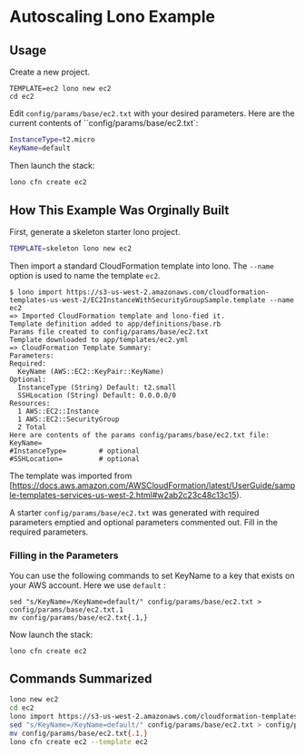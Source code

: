 # Autoscaling Lono Example

## Usage

Create a new project.

```
TEMPLATE=ec2 lono new ec2
cd ec2
```

Edit `config/params/base/ec2.txt` with your desired parameters. Here are the current contents of ``config/params/base/ec2.txt`:

```sh
InstanceType=t2.micro
KeyName=default
```

Then launch the stack:

```sh
lono cfn create ec2
```

## How This Example Was Orginally Built

First, generate a skeleton starter lono project.

```sh
TEMPLATE=skeleton lono new ec2
```

Then import a standard CloudFormation template into lono. The `--name` option is used to name the template `ec2`.

```
$ lono import https://s3-us-west-2.amazonaws.com/cloudformation-templates-us-west-2/EC2InstanceWithSecurityGroupSample.template --name ec2
=> Imported CloudFormation template and lono-fied it.
Template definition added to app/definitions/base.rb
Params file created to config/params/base/ec2.txt
Template downloaded to app/templates/ec2.yml
=> CloudFormation Template Summary:
Parameters:
Required:
  KeyName (AWS::EC2::KeyPair::KeyName)
Optional:
  InstanceType (String) Default: t2.small
  SSHLocation (String) Default: 0.0.0.0/0
Resources:
  1 AWS::EC2::Instance
  1 AWS::EC2::SecurityGroup
  2 Total
Here are contents of the params config/params/base/ec2.txt file:
KeyName=
#InstanceType=        # optional
#SSHLocation=         # optional
```

The template was imported from [https://docs.aws.amazon.com/AWSCloudFormation/latest/UserGuide/sample-templates-services-us-west-2.html#w2ab2c23c48c13c15).

A starter `config/params/base/ec2.txt` was generated with required parameters emptied and optional parameters commented out.  Fill in the required parameters.

### Filling in the Parameters

You can use the following commands to set KeyName to a key that exists on your AWS account.  Here we use `default` :

```
sed "s/KeyName=/KeyName=default/" config/params/base/ec2.txt > config/params/base/ec2.txt.1
mv config/params/base/ec2.txt{.1,}
```

Now launch the stack:

```
lono cfn create ec2
```

## Commands Summarized

```sh
lono new ec2
cd ec2
lono import https://s3-us-west-2.amazonaws.com/cloudformation-templates-us-west-2/EC2InstanceWithSecurityGroupSample.template --name ec2
sed "s/KeyName=/KeyName=default/" config/params/base/ec2.txt > config/params/base/ec2.txt.1
mv config/params/base/ec2.txt{.1,}
lono cfn create ec2 --template ec2
```

